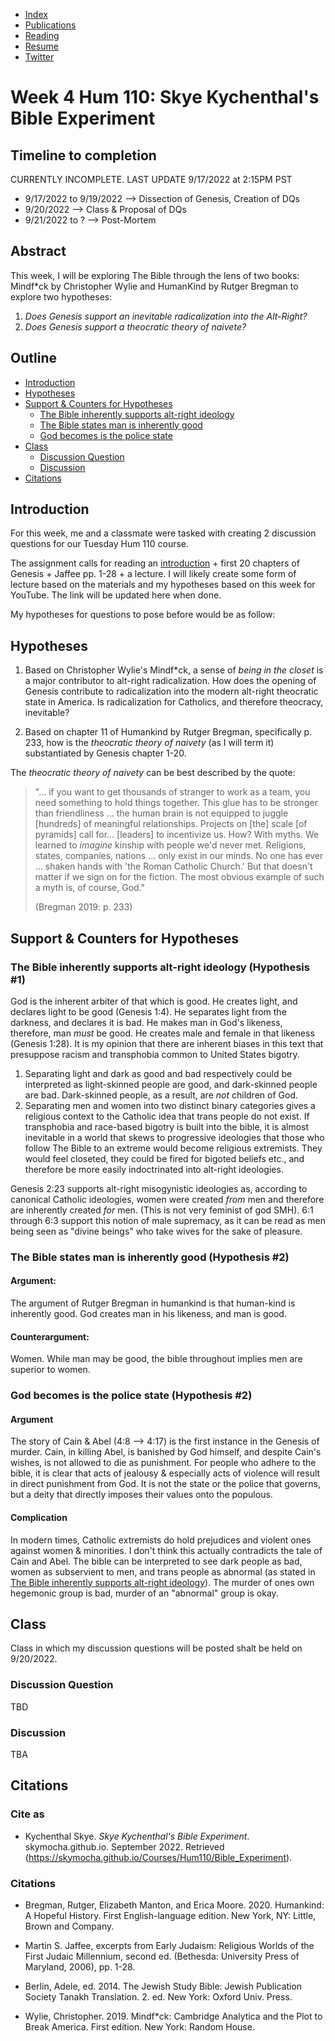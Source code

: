 - [Index](/)
- [Publications](/publications)
- [Reading](/reading)
- [Resume](/resume.pdf)
- [Twitter](https://www.twitter.com/skymochi64)

# Week 4 Hum 110: Skye Kychenthal's Bible Experiment  

## Timeline to completion

CURRENTLY INCOMPLETE. LAST UPDATE 9/17/2022 at 2:15PM PST

- 9/17/2022 to 9/19/2022 --> Dissection of Genesis, Creation of DQs
- 9/20/2022 --> Class & Proposal of DQs
- 9/21/2022 to ? --> Post-Mortem

## Abstract

This week, I will be exploring The Bible through the lens of two books: Mindf*ck by Christopher Wylie and HumanKind by Rutger Bregman to explore two hypotheses:

1. _Does Genesis support an inevitable radicalization into the Alt-Right?_
2. _Does Genesis support a theocratic theory of naivete?_

## Outline

* [Introduction](#introduction)
* [Hypotheses](#hypotheses)
* [Support & Counters for Hypotheses](#support--counters-for-hypotheses)
    * [The Bible inherently supports alt-right ideology](#the-bible-inherently-supports-alt-right-ideology-hypothesis-1)
    * [The Bible states man is inherently good](#the-bible-states-man-is-inherently-good-hypothesis-2)
    * [God becomes is the police state](#god-becomes-is-the-police-state-hypothesis-2)
* [Class](#class)
    * [Discussion Question](#discussion-question)
    * [Discussion](#discussion)
* [Citations](#citations)

## Introduction

For this week, me and a classmate were tasked with creating 2 discussion questions for our Tuesday Hum 110 course.

The assignment calls for reading an [introduction](https://www.reed.edu/humanities/hum110/course-resources/2022-23/2022-09-19-21.html) + first 20 chapters of Genesis + Jaffee pp. 1-28 + a lecture. I will likely create some form of lecture based on the materials and my hypotheses based on this week for YouTube. The link will be updated here when done.

My hypotheses for questions to pose before would be as follow:

## Hypotheses

1. Based on Christopher Wylie's Mindf*ck, a sense of _being in the closet_ is a major contributor to alt-right radicalization. How does the opening of Genesis contribute to radicalization into the modern alt-right theocratic state in America. Is radicalization for Catholics, and therefore theocracy, inevitable? 

2. Based on chapter 11 of Humankind by Rutger Bregman, specifically p. 233, how is the _theocratic theory of naivety_ (as I will term it) substantiated by Genesis chapter 1-20.

The _theocratic theory of naivety_ can be best described by the quote:

> "... if you want to get thousands of stranger to work as a team, you need something to hold things together. This glue has to be stronger than friendliness ... the human brain is not equipped to juggle [hundreds] of meaningful relationships. Projects on [the] scale [of pyramids] call for... [leaders] to incentivize us. How? With myths. We learned to _imagine_ kinship with people we'd never met. Religions, states, companies, nations ... only exist in our minds. No one has ever ... shaken hands with 'the Roman Catholic Church.' But that doesn't matter if we sign on for the fiction. The most obvious example of such a myth is, of course, God." 
> 
> (Bregman 2019: p. 233)

## Support & Counters for Hypotheses 

### The Bible inherently supports alt-right ideology (Hypothesis #1)
God is the inherent arbiter of that which is good. He creates light, and declares light to be good (Genesis 1:4). He separates light from the darkness, and declares it is bad. He makes man in God's likeness, therefore, man _must_ be good. He creates male and female in that likeness (Genesis 1:28). It is my opinion that there are inherent biases in this text that presuppose racism and transphobia common to United States bigotry. 
1. Separating light and dark as good and bad respectively could be interpreted as light-skinned people are good, and dark-skinned people are bad. Dark-skinned people, as a result, are _not_ children of God.
2. Separating men and women into two distinct binary categories gives a religious context to the Catholic idea that trans people do not exist. 
If transphobia and race-based bigotry is built into the bible, it is almost inevitable in a world that skews to progressive ideologies that those who follow The Bible to an extreme would become religious extremists. They would feel closeted, they could be fired for bigoted beliefs etc., and therefore be more easily indoctrinated into alt-right ideologies.

Genesis 2:23 supports alt-right misogynistic ideologies as, according to canonical Catholic ideologies, women were created _from_ men and therefore are inherently created _for_ men. (This is not very feminist of god SMH). 6:1 through 6:3 support this notion of male supremacy, as it can be read as men being seen as "divine beings" who take wives for the sake of pleasure. 

### The Bible states man is inherently good (Hypothesis #2)

#### Argument:
The argument of Rutger Bregman in humankind is that human-kind is inherently good. God creates man in his likeness, and man is good. 

#### Counterargument:
Women. While man may be good, the bible throughout implies men are superior to women. 

### God becomes is the police state (Hypothesis #2)

#### Argument
The story of Cain & Abel (4:8 --> 4:17) is the first instance in the Genesis of murder. Cain, in killing Abel, is banished by God himself, and despite Cain's wishes, is not allowed to die as punishment. For people who adhere to the bible, it is clear that acts of jealousy & especially acts of violence will result in direct punishment from God. It is not the state or the police that governs, but a deity that directly imposes their values onto the populous.

#### Complication
In modern times, Catholic extremists do hold prejudices and violent ones against women & minorities. I don't think this actually contradicts the tale of Cain and Abel. The bible can be interpreted to see dark people as bad, women as subservient to men, and trans people as abnormal (as stated in [The Bible inherently supports alt-right ideology](#the-bible-inherently-supports-alt-right-ideology-hypothesis-1)). The murder of ones own hegemonic group is bad, murder of an "abnormal" group is okay.

## Class

Class in which my discussion questions will be posted shalt be held on 9/20/2022.

### Discussion Question

TBD

### Discussion

TBA

## Citations

### Cite as

* Kychenthal Skye. _Skye Kychenthal's Bible Experiment_. skymocha.github.io. September 2022. Retrieved (https://skymocha.github.io/Courses/Hum110/Bible_Experiment).

### Citations

* Bregman, Rutger, Elizabeth Manton, and Erica Moore. 2020. Humankind: A Hopeful History. First English-language edition. New York, NY: Little, Brown and Company.

* Martin S. Jaffee, excerpts from Early Judaism: Religious Worlds of the First Judaic Millennium, second ed. (Bethesda:  University Press of Maryland, 2006), pp. 1-28.

* Berlin, Adele, ed. 2014. The Jewish Study Bible: Jewish Publication Society Tanakh Translation. 2. ed. New York: Oxford Univ. Press.

* Wylie, Christopher. 2019. Mindf*ck: Cambridge Analytica and the Plot to Break America. First edition. New York: Random House.